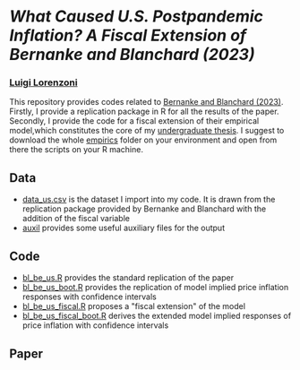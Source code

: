 # _What Caused U.S. Postpandemic Inflation? A Fiscal Extension of Bernanke and Blanchard (2023)_
### [Luigi Lorenzoni](mailto:luigi.lorenzoni@studbocconi.it?subject=[GitHub]%Bernanke-%20Blanchard%202023)
This repository provides codes related to [Bernanke and Blanchard (2023)](https://www.brookings.edu/wp-content/uploads/2023/04/bernanke-blanchard-conference-draft_5.23.23.pdf). Firstly, I provide a replication package in R for all the results of the paper. Secondly, I provide the code for a fiscal extension of their empirical model,which constitutes the core of my [undergraduate thesis](https://www.dropbox.com/scl/fi/b37gdpdzzeugwhygr2tqg/tesi_lorenzoni_def.pdf?rlkey=h1hlmgj1177jjxcz2m4cpgpr6&st=rxwyc3uq&dl=0). I suggest to download the whole [empirics](empirics) folder on your environment and open from there the scripts on your R machine. 

## Data
* [data_us.csv](empirics/data/data_us.csv) is the dataset I import into my code. It is drawn from the replication package provided by Bernanke and Blanchard with the addition of the fiscal variable
* [auxil](empirics/auxil) provides some useful auxiliary files for the output

## Code
* [bl_be_us.R](empirics/code/bl_be_us.R) provides the standard replication of the paper
* [bl_be_us_boot.R](empirics/code/bl_be_us_boot.R) provides the replication of model implied price inflation responses with confidence intervals
* [bl_be_us_fiscal.R](empirics/code/bl_be_us_fiscal.R) proposes a "fiscal extension" of the model
* [bl_be_us_fiscal_boot.R](empirics/code/bl_be_us_fiscal_boot.R) derives the extended model implied responses of price inflation with confidence intervals

## Paper
